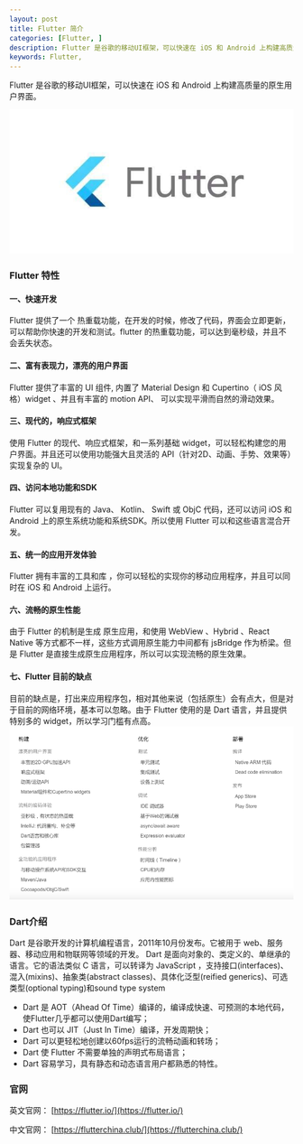 ```yaml
---
layout: post
title: Flutter 简介
categories: [Flutter, ]
description: Flutter 是谷歌的移动UI框架，可以快速在 iOS 和 Android 上构建高质量的原生用户界面。
keywords: Flutter, 
---
```


Flutter 是谷歌的移动UI框架，可以快速在 iOS 和 Android 上构建高质量的原生用户界面。

![](/images/posts/flutter/2018-09-30-00.jpeg)
### Flutter 特性

#### 一、快速开发
Flutter 提供了一个 热重载功能，在开发的时候，修改了代码，界面会立即更新，可以帮助你快速的开发和测试。flutter 的热重载功能，可以达到毫秒级，并且不会丢失状态。

#### 二、富有表现力，漂亮的用户界面
Flutter 提供了丰富的 UI 组件, 内置了 Material Design 和 Cupertino（ iOS 风格）widget 、并且有丰富的 motion API、 可以实现平滑而自然的滑动效果。

#### 三、现代的，响应式框架
使用 Flutter 的现代、响应式框架，和一系列基础 widget，可以轻松构建您的用户界面。并且还可以使用功能强大且灵活的 API（针对2D、动画、手势、效果等）实现复杂的 UI。

#### 四、访问本地功能和SDK
Flutter 可以复用现有的 Java、 Kotlin、 Swift 或 ObjC 代码，还可以访问 iOS 和 Android 上的原生系统功能和系统SDK。所以使用 Flutter 可以和这些语言混合开发。

#### 五、统一的应用开发体验
Flutter 拥有丰富的工具和库 ，你可以轻松的实现你的移动应用程序，并且可以同时在 iOS 和 Android 上运行。

#### 六、流畅的原生性能
由于 Flutter 的机制是生成 原生应用，和使用 WebView 、Hybrid 、React Native 等方式都不一样，这些方式调用原生能力中间都有 jsBridge 作为桥梁。但是 Flutter 是直接生成原生应用程序，所以可以实现流畅的原生效果。

#### 七、Flutter 目前的缺点
目前的缺点是，打出来应用程序包，相对其他来说（包括原生）会有点大，但是对于目前的网络环境，基本可以忽略。由于 Flutter 使用的是 Dart 语言，并且提供特别多的 widget，所以学习门槛有点高。
![](/images/posts/flutter/2018-09-30-01.png)

### Dart介绍
Dart 是谷歌开发的计算机编程语言，2011年10月份发布。它被用于 web、服务器、移动应用和物联网等领域的开发。
Dart 是面向对象的、类定义的、单继承的语言。它的语法类似 C 语言，可以转译为 JavaScript ，支持接口(interfaces)、混入(mixins)、抽象类(abstract classes)、具体化泛型(reified generics)、可选类型(optional typing)和sound type system

- Dart 是 AOT（Ahead Of Time）编译的，编译成快速、可预测的本地代码，使Flutter几乎都可以使用Dart编写；
- Dart 也可以 JIT（Just In Time）编译，开发周期快；
- Dart 可以更轻松地创建以60fps运行的流畅动画和转场；
- Dart 使 Flutter 不需要单独的声明式布局语言；
- Dart 容易学习，具有静态和动态语言用户都熟悉的特性。

### 官网
英文官网： [https://flutter.io/](https://flutter.io/)


中文官网： [https://flutterchina.club/](https://flutterchina.club/)
